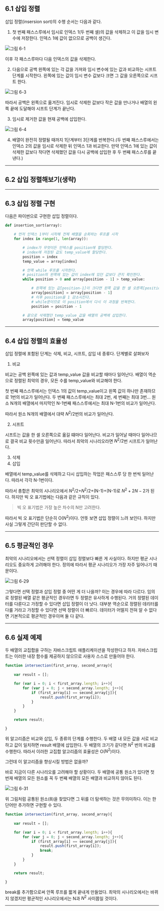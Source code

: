 ## 6.1 삽입 정렬
삽입 정렬(insersion sort)의 수행 순서는 다음과 같다.

1. 첫 번째 패스스루에서 임시로 인덱스 1(두 번째 셀)의 값을 삭제하고 이 값을 임시 변수에 저장한다. 인덱스 1에 값이 없으므로 공백이 생긴다.

![그림 6-1](./images/image_6-1.png)

이후 각 패스스루마다 다음 인덱스의 값을 삭제한다.

2. 다음으로 공백 왼쪽에 있는 각 값을 가져와 임시 변수에 있는 값과 비교하는 시프트 단계를 시작한다. 왼쪽에 있는 값이 임시 변수 값보다 크면 그 값을 오른쪽으로 시프트 한다.

![그림 6-3](./images/image_6-3.png)

따라서 공백은 왼쪽으로 옮겨진다. 임시로 삭제한 값보다 작은 값을 만나거나 배열의 왼쪽 끝에 도달해야 시프트 단계가 끝난다.

3. 임시로 제거한 값을 현재 공백에 삽입한다.

![그림 6-4](./images/image_6-4.png)

4. 배열이 완전히 정렬될 때까지 1단계부터 3단계를 반복한다.(두 번째 패스스루에서는 인덱스 2의 값을 임시로 삭제한 뒤 인덱스 1과 비교한다. 만약 인덱스 1에 있는 값이 삭제한 값보다 작다면 삭제했던 값을 다시 공백에 삽입한 후 두 번째 패스스루를 끝낸다.)


---


## 6.2 삽입 정렬해보기(생략)


---


## 6.3 삽입 정렬 구현
다음은 파이썬으로 구현한 삽입 정렬이다.

```Python
def insertion_sort(array):

    # 먼저 인덱스 1부터 시작해 전체 배열을 순회하는 루프를 시작
    for index in range(1, len(array)):

        # index가 무엇이든 인덱스를 position에 할당한다.
        # index에 저장된 값도 temp_value에 할당한다.
        position = index
        temp_value = array[index]

        # 안쪽 while 루프를 시작한다.
        # position의 왼쪽에 있는 값이 index에 있던 값보다 큰지 확인한다.
        while position > 0 and array[position - 1] > temp_value:

            # 왼쪽에 있는 값[position-1]이 크다면 왼쪽 값을 한 셀 오른쪽[position]으로 옮긴다.
            array[position] = array[position - 1]
            # 이후 position을 1 감소시킨다.
            # while문이므로 이 position에서 다시 이 과정을 반복한다.
            position = position - 1

        # 끝으로 삭제했던 temp_value 값을 배열의 공백에 삽입한다.
        array[position] = temp_value

```

---


## 6.4 삽입 정렬의 효율성
삽입 정렬에 포함된 단계는 삭제, 비교, 시프트, 삽입 네 종류다. 단계별로 살펴보자

1. 비교 

비교는 공백 왼쪽에 있는 값과 temp_value 값을 비교할 때마다 일어난다. 배열이 역순으로 정렬된 최악의 경우, 모든 수를 temp_value와 비교해야 한다. 

첫 번째 패스스루에서는 인덱스 1의 값이 temp_value이고 왼쪽 값이 하나만 존재하므로 1번의 비교가 일어난다. 두 번째 패스스루에서는 최대 2번, 세 번째는 최대 3번... 원소 N개의 배열에서 마지막인 N-1번째 패스스루에서는 최대 N-1번의 비교가 일어난다.

따라서 원소 N개의 배열에서 대략 $N^{2}/2$번의 비교가 일어난다.

2. 시프트

시프트는 값을 한 셀 오른쪽으로 옮길 떄마다 일어난다. 비교가 일어날 때마다 일어나므로 결국 비교 횟수만큼 일어난다. 따라서 최악의 시나리오라면 $N^{2}/2$번 시프트가 일어난다.

3. 삭제
4. 삽입

배열에서 temp_value를 삭제하고 다시 삽입하는 작업은 패스스루 당 한 번씩 일어난다. 따라서 각각 N-1번이다.

따라서 총합은 최악의 시나리오에서 $N^{2}/2$+$N^{2}/2$+(N-1)+(N-1)로 $N^{2}+2N-2$가 된다. 하지만 빅 오 표기법에는 다음과 같은 규칙이 있다.

> 빅 오 표기법은 가장 높은 차수의 N만 고려한다.

따라서 빅 오 표기법은 단순히 O($N^2$)이다. 언뜻 보면 삽입 정렬이 느려 보인다. 하지만 사실 그렇게 간단히 판단할 수 없다.


---


## 6.5 평균적인 경우
최악의 시나리오에서는 선택 정렬이 삽입 정렬보다 빠른 게 사실이다. 하지만 평균 시나리오도 중요하게 고려해야 한다. 정의에 따라서 평균 시나리오가 가장 자주 일어나기 때문이다.

![그림 6-29](./images/image_6-29.png)

그렇다면 선택 정렬과 삽입 정렬 중 어떤 게 더 나을까? 이는 경우에 따라 다르다. 임의로 정렬된 배열 같은 평균적인 경우라면 두 정렬은 유사하게 수행된다. 거의 정렬된 데이터를 다룬다고 가정할 수 있다면 삽입 정렬이 더 낫다. 대부분 역순으로 정렬된 데리터를 다룰 거라고 가정할 수 있다면 선택 정렬이 더 빠르다. 데이터가 어떨지 전혀 알 수 없다면 기본적으로 평균적인 경우이며 둘 다 같다.


---


## 6.6 실제 예제
두 배열의 교집합을 구하는 자바스크립트 애플리케이션을 작성한다고 하자. 자바스크립트는 이러한 내장 함수를 제공하지 않으므로 사용자 스스로 만들어야 한다.

```Javascript
function intersection(first_array, second_array){
    
    var result = [];

    for (var i = 0; i < first_array.length; i++){
        for (var j = 0; j < second_array.length; j++){
            if (first_array[i] == second_array[j]){
                result.push(first_array[i]);
            }
        }
    }

    return result;

}

```

위 알고리즘은 비교와 삽입, 두 종류의 단계를 수행한다. 두 배열 내 모든 값을 서로 비교하고 값이 일치하면 result 배열에 삽입한다. 두 배열의 크기가 같다면 $N^2$ 번의 비교를 수행한다. 따라서 이러한 교집합 알고리즘의 효율성은 O($N^{2}$)이다.

그런데 이 알고리즘을 향상시킬 방법은 없을까?

바로 지금이 다른 시나리오를 고려해야 할 상황이다. 두 배열에 공통 원소가 있다면 첫 번재 배열의 모든 원소를 꼭 두 번째 배열의 모든 배열과 비교하지 않아도 된다.

![그림 6-31](./images/image_6-31.png)

위 그림처럼 공통된 원소(8)을 찾았다면 그 뒤를 더 탐색하는 것은 무의미하다. 이는 한 단어만 추가하면 구현할 수 있다.

```Javascript
function intersection(first_array, second_array){
    
    var result = [];

    for (var i = 0; i < first_array.length; i++){
        for (var j = 0; j < second_array.length; j++){
            if (first_array[i] == second_array[j]){
                result.push(first_array[i]);
                break;
            }
        }
    }

    return result;

}

```

break를 추가함으로써 안쪽 루프를 짧게 끝내게 만들었다. 최악의 시나리오에서는 바뀌지 않겠지만 평균적인 시나리오에서는 N과 $N^2$ 사이쯤일 것이다.


---